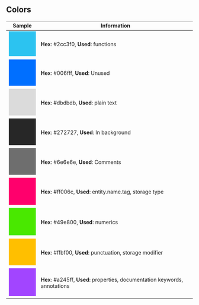 
## Colors

| Sample | Information |
|----|---|
| ![Clear blue](./assets/2cc3f0.png) | **Hex**: #2cc3f0, **Used**: functions |
| ![Marine blue](./assets/006fff.png) | **Hex**: #006fff, **Used**: Unused |
| ![Dimmed white](./assets/dbdbdb.png) | **Hex**: #dbdbdb, **Used**: plain text |
| ![Dark grey](./assets/272727.png) | **Hex**: #272727, **Used**: In background |
| ![Medium grey](./assets/6e6e6e.png) | **Hex**: #6e6e6e, **Used**: Comments |
| ![Electric pink](./assets/ff006c.png) | **Hex**: #ff006c, **Used**: entity.name.tag, storage type|
| ![Fluo green](./assets/49e800.png) | **Hex**: #49e800, **Used**: numerics |
| ![Warm yellow](./assets/ffbf00.png) | **Hex**: #ffbf00, **Used**: punctuation, storage modifier |
| ![Violet](./assets/a245ff.png) | **Hex**: #a245ff, **Used**: properties, documentation keywords, annotations | 

